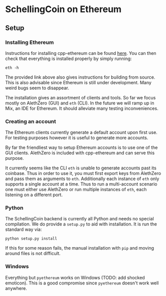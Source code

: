 # SchellingCoin on Ethereum

## Setup

### Installing Ethereum
Instructions for installing cpp-ethereum can be found [here](https://github.com/ethereum/cpp-ethereum/wiki/Installing%20Clients). 
You can then check that everything is installed properly by simply running:

```
eth -h
```

The provided link above also gives instructions for building from source. This is also advisable since Ethereum is still under development. Many weird bugs seem to disappear.

The installation gives an assortment of clients and tools. So far we focus mostly on AlethZero (GUI) and `eth` (CLI).
In the future we will ramp up in Mix, an IDE for Ethereum. It should alleviate many testing inconveniences.

### Creating an account
The Ethereum clients currently generate a default account upon first use.
For testing purposes however it is useful to generate more accounts.

By far the friendliest way to setup Ethereum accounts is to use one of the GUI clients.
AlethZero is included with cpp-ethereum and can serve this purpose.

It currently seems like the CLI `eth` is unable to generate accounts past its coinbase.
Thus in order to use it, you must first export keys from AlethZero and pass them as arguments to `eth`.
Additionally each instance of `eth` only supports a single account at a time. Thus to run a multi-account scenario one must either use AlethZero or run multiple instances of `eth`, each listening on a different port.

### Python
The SchellingCoin backend is currently all Python and needs no special compilation.
We do provide a `setup.py` to aid with installation. It is run the standard way via:

```
python setup.py install
```

If this for some reason fails, the manual installation with `pip` and moving around files is not difficult.


### Windows
Everything but `pyethereum` works on Windows (TODO: add shocked emoticon). This is a good compromise since `pyethereum` doesn't work well anywhere.
